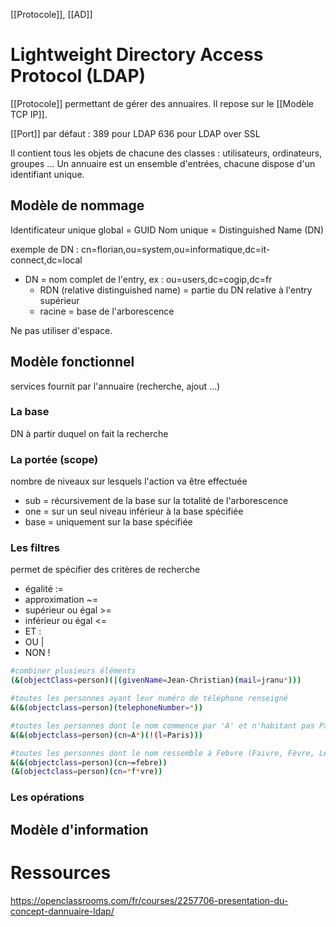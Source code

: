 [[Protocole]], [[AD]]
# Lightweight Directory Access Protocol (LDAP) 
[[Protocole]] permettant de gérer des annuaires. Il repose sur le [[Modèle TCP IP]]. 

[[Port]] par défaut : 389 pour LDAP
									636 pour LDAP over SSL

Il contient tous les objets de chacune des classes : utilisateurs, ordinateurs, groupes ...
Un annuaire est un ensemble d'entrées, chacune dispose d'un identifiant unique. 

## Modèle de nommage
Identificateur unique global = GUID
Nom unique = Distinguished Name (DN)

exemple de DN : cn=florian,ou=system,ou=informatique,dc=it-connect,dc=local

- DN = nom complet de l'entry, ex : ou=users,dc=cogip,dc=fr
	- RDN (relative distinguished name) = partie du DN relative à l'entry supérieur
	- racine = base de l'arborescence

Ne pas utiliser d'espace. 

## Modèle fonctionnel
services fournit par l'annuaire (recherche, ajout ...)

### La base
DN à partir duquel on fait la recherche

### La portée (scope)
nombre de niveaux sur lesquels l'action va être effectuée

- sub = récursivement de la base sur la totalité de l'arborescence
- one = sur un seul niveau inférieur à la base spécifiée
- base = uniquement sur la base spécifiée

### Les filtres
permet de spécifier des critères de recherche
- égalité  :=
- approximation ~=
- supérieur ou égal >=
- inférieur ou égal <=
- ET :
- OU |
- NON !

``` bash
#combiner plusieurs éléments
(&(objectClass=person)(|(givenName=Jean-Christian)(mail=jranu*)))

#toutes les personnes ayant leur numéro de téléphone renseigné
&(&(objectclass=person)(telephoneNumber=*))

#toutes les personnes dont le nom commence par 'A' et n'habitant pas Paris
&(&(objectclass=person)(cn=A*)(!(l=Paris)))

#toutes les personnes dont le nom ressemble à Febvre (Faivre, Fèvre, Lefebvre, ...)
&(&(objectclass=person)(cn~=febre))
(&(objectclass=person)(cn=*f*vre))

```

### Les opérations

## Modèle d'information

# Ressources 
https://openclassrooms.com/fr/courses/2257706-presentation-du-concept-dannuaire-ldap/
